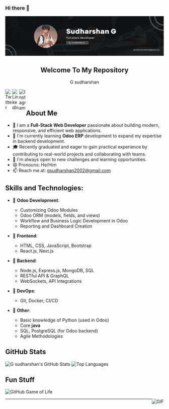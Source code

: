 ### Hi there 👋

<!--
**gsudharshan2002/gsudharshan2002** is a ✨ _special_ ✨ repository because its `README.md` (this file) appears on your GitHub profile.
-->

<p align="center">
 <img src="Black Minimal Business Personal Profile Linkedin Banner.png" alt="Hello world">
 <h2 align="center">Welcome To My Repository</h2>
 <p align="center">G sudharshan</p>
</p>

<a href="https://twitter.com/gsudharshan2002">
  <img align="left" alt="Twitter" width="22px" src="https://cdn.jsdelivr.net/npm/simple-icons@v3/icons/twitter.svg" />
</a>
<a href="https://www.linkedin.com/in/gsudharshan2002">
  <img align="left" alt="LinkedIn" width="22px" src="https://cdn.jsdelivr.net/npm/simple-icons@v3/icons/linkedin.svg" />
</a>
<a href="https://www.instagram.com/gsudharshan2002/">
  <img align="left" alt="Instagram" width="22px" src="https://cdn.jsdelivr.net/npm/simple-icons@v3/icons/instagram.svg" />
</a>

<br />
<br />

## About Me

- 🌱 I am a **Full-Stack Web Developer** passionate about building modern, responsive, and efficient web applications.
- 🚀 I'm currently learning **Odoo ERP** development to expand my expertise in backend development.
- 🎓 Recently graduated and eager to gain practical experience by contributing to real-world projects and collaborating with teams.
- 💬 I'm always open to new challenges and learning opportunities.
- 😄 Pronouns: He/Him
- 📫 Reach me at: [gsudharshan2002@gmail.com](mailto:gsudharshan2002@gmail.com)


## Skills and Technologies:

- 🌱 **Odoo Development**: 
    - Customizing Odoo Modules
    - Odoo ORM (models, fields, and views)
    - Workflow and Business Logic Development in Odoo
    - Reporting and Dashboard Creation

- 🌱 **Frontend**: 
    - HTML, CSS, JavaScript, Bootstrap
    - React.js, Next.js

- 🌱 **Backend**: 
    - Node.js, Express.js, MongoDB, SQL
    - RESTful API & GraphQL
    - WebSockets, API Integrations

- 🌱 **DevOps**: 
    - Git, Docker, CI/CD

- 🌱 **Other**: 
    - Basic knowledge of Python (used in Odoo)
    - Core **java**
    - SQL, PostgreSQL (for Odoo backend)
    - Agile Methodologies

## GitHub Stats

![G sudharshan's GitHub Stats](https://github-readme-stats.vercel.app/api?username=gsudharshan2002&count_private=true&theme=tokyonight)
![Top Languages](https://github-readme-stats.vercel.app/api/top-langs/?username=gsudharshan2002&theme=tokyonight)

## Fun Stuff

![GitHub Game of Life](https://iili.io/dRDAWF.png)
<p align="center">
  <img align="right" alt="GIF" src="https://media.giphy.com/media/836HiJc7pgzy8iNXCn/giphy.gif" />
</p>

---

